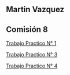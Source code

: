 ## Martin Vazquez
## Comisión 8

[Trabajo Practico N° 1](trabajo-practico-01/tp01.py)

[Trabajo Practico N° 3](trabajo-practico-03/tp03.py)

[Trabajo Practico N° 4](trabajo-practico-04/tp04.py)
